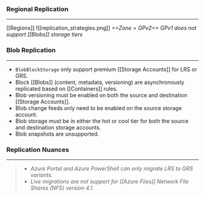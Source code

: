 ### Regional Replication
---
[[Regions]] 
![[replication_strategies.png]]
*==Zone = GPv2==                                                              GPv1 does not support [[Blobs]] storage tiers*


### Blob Replication
---
- `BlobBlockStorage` only support premium [[Storage Accounts]] for LRS or GRS.
- Block [[Blobs]] (content, metadata, versioning) are asynchronously replicated based on [[Containers]] rules.
- Blob versioning must be enabled on both the source and destination [[Storage Accounts]].
- Blob change feeds only need to be enabled on the source storage account.
- Blob storage must be in either the hot or cool tier for both the source and destination storage accounts.
- Blob snapshots are unsupported.


### Replication Nuances
---
> - *Azure Portal and Azure PowerShell can only migrate LRS to GRS variants.*
> - *Live migrations are not support for [[Azure Files]] Network File Shares (NFS) version 4.1.*







